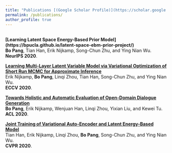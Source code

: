 ```yaml
---
title: "Publications [(Google Scholar Profile)](https://scholar.google.com/citations?user=s9fNEVEAAAAJ&hl=en)"
permalink: /publications/
author_profile: true
---
```


<br>
<b>[Learning Latent Space Energy-Based Prior Model](https://bpucla.github.io/latent-space-ebm-prior-project/)</b> <br> 
<b>Bo Pang</b>, Tian Han, Erik Nijkamp, Song-Chun Zhu, and Ying Nian Wu.<br> 
<b>NeurIPS 2020</b>.

<b>[Learning Multi-Layer Latent Variable Model via Variational Optimization of Short Run MCMC for Approximate Inference](https://enijkamp.github.io/project_short_run_inference/)</b> <br> 
Erik Nijkamp, <b>Bo Pang</b>, Linqi Zhou, Tian Han, Song-Chun Zhu, and Ying Nian Wu.<br> 
<b>ECCV 2020</b>.

<b>[Towards Holistic and Automatic Evaluation of Open-Domain Dialogue Generation](https://bpucla.github.io/publications/holistic_eval)</b> <br> 
<b>Bo Pang</b>, Erik Nijkamp, Wenjuan Han, Linqi Zhou, Yixian Liu, and Kewei Tu.<br> 
<b>ACL 2020</b>.


<b>[Joint Training of Variational Auto-Encoder and Latent Energy-Based Model](https://hthth0801.github.io/jointLearning/)</b> <br> 
Tian Han, Erik Nijkamp, Linqi Zhou, <b>Bo Pang</b>, Song-Chun Zhu, and Ying Nian Wu.<br> 
<b>CVPR 2020</b>.
